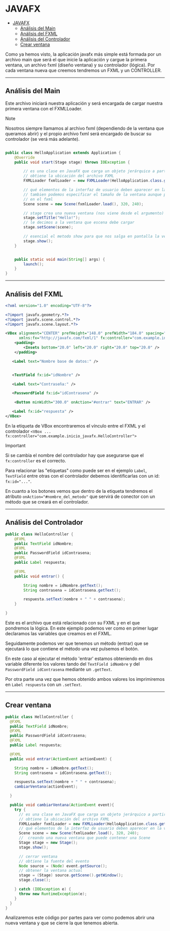 
# JAVAFX

- [JAVAFX](#javafx)
  - [Análisis del Main](#análisis-del-main)
  - [Análisis del FXML](#análisis-del-fxml)
  - [Análisis del Controlador](#análisis-del-controlador)
  - [Crear ventana](#crear-ventana)

Como ya hemos visto, la aplicación javafx más simple está formada por un archivo main que será el que inicie la 
aplicación y cargue la primera ventana, un archivo fxml (diseño ventana) y su controlador (lógica). Por cada ventana 
nueva que creemos tendremos un FXML y un CONTROLLER.

---

## Análisis del Main
Este archivo iniciará nuestra aplicación y será encargada de cargar nuestra primera ventana con el FXMLLoader.

> [!NOTE]
> Nosotros siempre llamamos al archivo fxml (dependiendo de la ventana que queramos abrir) y el propio archivo 
> fxml será encargado de buscar su controlador (se verá más adelante).

```java

public class HelloApplication extends Application {
    @Override
    public void start(Stage stage) throws IOException {

        // es una clase en JavaFX que carga un objeto jerárquico a partir de un documento XML (FXML).
        // obtiene la ubicación del archivo FXML
        FXMLLoader fxmlLoader = new FXMLLoader(HelloApplication.class.getResource("hello-view.fxml"));

        // qué elementos de la interfaz de usuario deben aparecer en la ventana y cómo deben organizarse.
        // tambien podemos especificar el tamaño de la ventana aunque podemos suprimirlo y especificarlo
        // en el fxml
        Scene scene = new Scene(fxmlLoader.load(), 320, 240);

        // stage crea una nueva ventana (nos viene desde el argumento)
        stage.setTitle("Hello!");
        // le decimos a la ventana que escena debe cargar
        stage.setScene(scene);

        // esencial el metodo show para que nos salga en pantalla la ventana
        stage.show();
    }


    public static void main(String[] args) {
        launch();
    }
}

```

---

## Análisis del FXML

```xml
<?xml version="1.0" encoding="UTF-8"?>

<?import javafx.geometry.*?>
<?import javafx.scene.control.*?>
<?import javafx.scene.layout.*?>

<VBox alignment="CENTER" prefHeight="148.0" prefWidth="184.0" spacing="20.0" xmlns="http://javafx.com/javafx/11.0.14-internal" 
      xmlns:fx="http://javafx.com/fxml/1" fx:controller="com.example.inicio_javafx.HelloController">
    <padding>
        <Insets bottom="20.0" left="20.0" right="20.0" top="20.0" />
    </padding>

   <Label text="Nombre base de datos:" />


   <TextField fx:id="idNombre" />

   <Label text="Contraseña:" />

   <PasswordField fx:id="idContrasena" />

    <Button minWidth="300.0" onAction="#entrar" text="ENTRAR" />

   <Label fx:id="respuesta" />
</VBox>


```

En la etiqueta de VBox encontraremos el vínculo entre el FXML y el controlador `<VBox ... fx:controller="com.example.inicio_javafx.HelloController">`

> [!IMPORTANT]
> Si se cambia el nombre del controlador hay que asegurarse que el `fx:controller` es el correcto.

Para relacionar las "etiquetas" como puede ser en el ejemplo `Label`, `TextField` entre otras con el controlador 
debemos identificarlas con un id: `fx:id="..."`.

En cuanto a los botones vemos que dentro de la etiqueta tendremos el atributo `onAction="#nombre_del_metodo"` que 
servirá de conector con un método que se creará en el controlador.

---

## Análisis del Controlador

```java
public class HelloController {
    @FXML
    public TextField idNombre;
    @FXML
    public PasswordField idContrasena;
    @FXML
    public Label respuesta;

    @FXML
    public void entrar() {

        String nombre = idNombre.getText();
        String contrasena = idContrasena.getText();

        respuesta.setText(nombre + " " + contrasena);
    }

}
```

Este es el archivo que está relacionado con su FXML y en el que pondremos la lógica. En este ejemplo podemos ver como 
en primer lugar declaramos las variables que creamos en el FXML.

Seguidamente podemos ver que tenemos un método (entrar) que se ejecutará lo que contiene el método una vez pulsemos el botón. 

En este caso al ejecutar el método 'entrar' estamos obteniendo en dos variable diferente los valores tando 
del `TextField idNombre` y del `PasswordField idContrasena` mediante un `.getText`.

Por otra parte una vez que hemos obtenido ambos valores los imprimiremos en `Label respuesta` con un `.setText`.

---

## Crear ventana

```java
public class HelloController {
  @FXML
  public TextField idNombre;
  @FXML
  public PasswordField idContrasena;
  @FXML
  public Label respuesta;

  @FXML
  public void entrar(ActionEvent actionEvent) {

    String nombre = idNombre.getText();
    String contrasena = idContrasena.getText();

    respuesta.setText(nombre + " " + contrasena);
    cambiarVentana(actionEvent);

  }

  public void cambiarVentana(ActionEvent event){
    try {
      // es una clase en JavaFX que carga un objeto jerárquico a partir de un documento XML (FXML).
      // obtiene la ubicación del archivo FXML
      FXMLLoader fxmlLoader = new FXMLLoader(HelloApplication.class.getResource("ejemplo.fxml"));
      // qué elementos de la interfaz de usuario deben aparecer en la ventana y cómo deben organizarse.
      Scene scene = new Scene(fxmlLoader.load(), 320, 240);
      //  creando una nueva ventana que puede contener una Scene
      Stage stage = new Stage();
      stage.show();

      // cerrar ventana
      // obtiene la fuente del evento
      Node source = (Node) event.getSource();
      // obtener la ventana actual
      stage = (Stage) source.getScene().getWindow();
      stage.close();

    } catch (IOException e) {
      throw new RuntimeException(e);
    }
  }
}
```
Analizaremos este código por partes para ver como podemos abrir una nueva ventana y que se cierre la que tenemos abierta.








